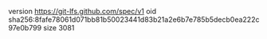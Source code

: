 version https://git-lfs.github.com/spec/v1
oid sha256:8fafe78061d071bb81b50023441d83b21a2e6b7e785b5decb0ea222c97e0b799
size 3081
